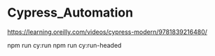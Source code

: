 # Cypress_Automation

https://learning.oreilly.com/videos/cypress-modern/9781839216480/

npm run cy:run
npm run cy:run-headed
